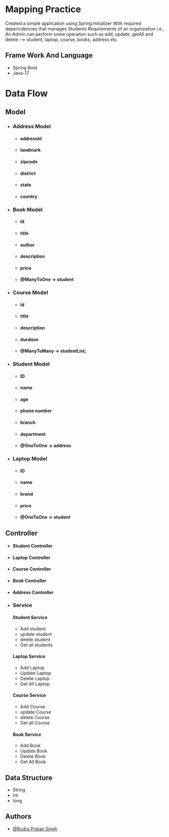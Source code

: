 # Mapping Practice 
Created a simple application using Spring Initializer With required depencdencies that manages Students Requirements of an organization i.e., An Admin can perform some operation such as add, update, getAll and delete --> student, laptop, course, books, address etc.

## Frame Work And Language
* Spring Boot 
* Java-17

# Data Flow 
 ## Model
   * ### Address Model
        * #### addressId
        * #### landmark
        * #### zipcode
        * #### district
        * ####  state
        * ####  country
   * ### Book Model
        * #### Id
        * #### title
        * #### author
        * #### description
        * #### price
        * #### @ManyToOne -> student
   * ### Course Model
        * #### Id
        * #### title
        * #### description
        * #### duration
        * #### @ManyToMany -> studentList;
   * ### Student Model
        * #### ID
        * #### name
        * #### age
        * #### phone number
        * #### branch
        * #### department
        * #### @OneToOne -> address 
   * ### Laptop  Model
        * #### ID
        * #### name
        * #### brand
        * #### price
        * #### @OneToOne -> student   
        
## Controller
  * #### Student Controller
  * #### Laptop Controller
  * #### Course Controller
  * #### Book Controller  
  * #### Address Controller 
* ### Service 
  #### Student Service
  * Add student
  * update student 
  * delete student
  * Get all students 
  #### Laptop Service
  * Add Laptop
  * Update Laptop
  * Delete Laptop
  * Get All Laptop
  #### Course Service
  * Add Course
  * update Course 
  * delete Course
  * Get all Course 
  #### Book Service
  * Add Book
  * Update Book
  * Delete Book
  * Get All Book  
## Data Structure
* String
* int
* long 

## Authors

- [@Rudra Pratap Singh](https://github.com/rudrapratapsingh2000)

